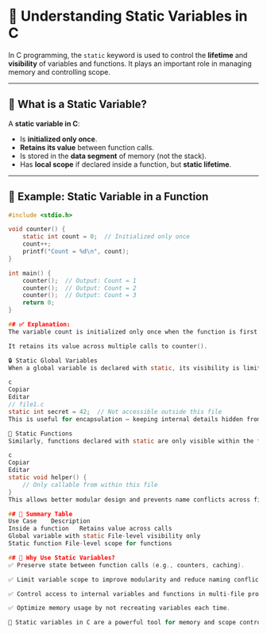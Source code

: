 # 🔧 Understanding Static Variables in C

In C programming, the `static` keyword is used to control the **lifetime** and **visibility** of variables and functions. It plays an important role in managing memory and controlling scope.

---

## 📌 What is a Static Variable?

A **static variable in C**:

- Is **initialized only once**.
- **Retains its value** between function calls.
- Is stored in the **data segment** of memory (not the stack).
- Has **local scope** if declared inside a function, but **static lifetime**.

---

## 🧪 Example: Static Variable in a Function

```c
#include <stdio.h>

void counter() {
    static int count = 0;  // Initialized only once
    count++;
    printf("Count = %d\n", count);
}

int main() {
    counter();  // Output: Count = 1
    counter();  // Output: Count = 2
    counter();  // Output: Count = 3
    return 0;
}

## ✅ Explanation:
The variable count is initialized only once when the function is first called.

It retains its value across multiple calls to counter().

🔒 Static Global Variables
When a global variable is declared with static, its visibility is limited to the current file (translation unit). It cannot be accessed from other files.

c
Copiar
Editar
// file1.c
static int secret = 42;  // Not accessible outside this file
This is useful for encapsulation — keeping internal details hidden from other modules.

📌 Static Functions
Similarly, functions declared with static are only visible within the file in which they are defined.

c
Copiar
Editar
static void helper() {
    // Only callable from within this file
}
This allows better modular design and prevents name conflicts across files.

## 🧠 Summary Table
Use Case	Description
Inside a function	Retains value across calls
Global variable with static	File-level visibility only
Static function	File-level scope for functions

## 📘 Why Use Static Variables?
✅ Preserve state between function calls (e.g., counters, caching).

✅ Limit variable scope to improve modularity and reduce naming conflicts.

✅ Control access to internal variables and functions in multi-file projects.

✅ Optimize memory usage by not recreating variables each time.

🔹 Static variables in C are a powerful tool for memory and scope control. Use them wisely to write efficient and modular code.
